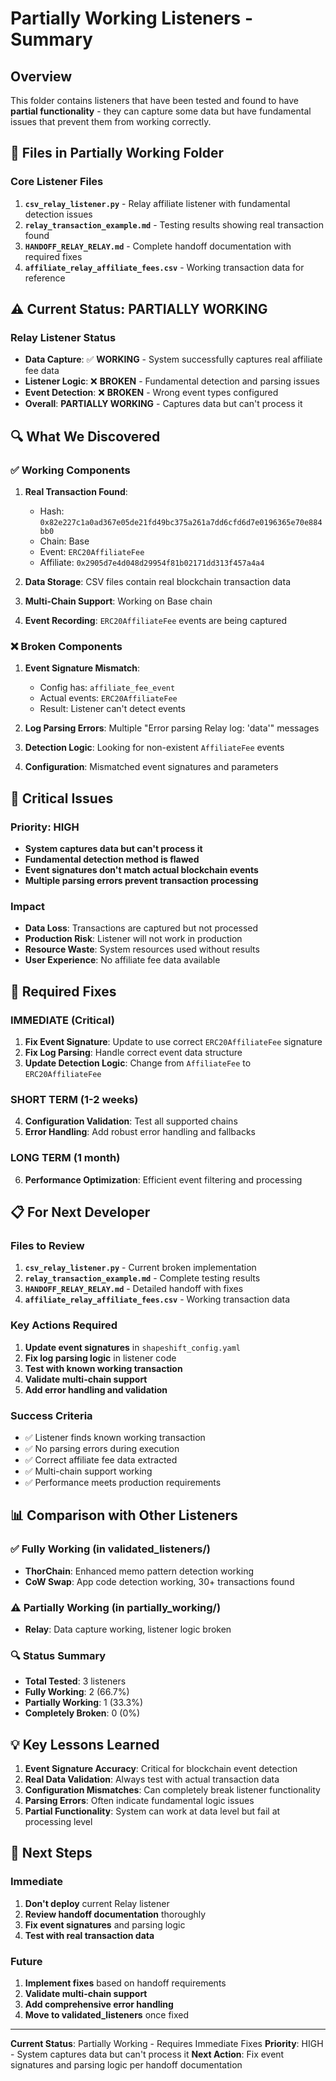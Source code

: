 # Partially Working Listeners - Summary

## Overview
This folder contains listeners that have been tested and found to have **partial functionality** - they can capture some data but have fundamental issues that prevent them from working correctly.

## 📁 Files in Partially Working Folder

### Core Listener Files
1. **`csv_relay_listener.py`** - Relay affiliate listener with fundamental detection issues
2. **`relay_transaction_example.md`** - Testing results showing real transaction found
3. **`HANDOFF_RELAY_RELAY.md`** - Complete handoff documentation with required fixes
4. **`affiliate_relay_affiliate_fees.csv`** - Working transaction data for reference

## ⚠️ Current Status: PARTIALLY WORKING

### Relay Listener Status
- **Data Capture**: ✅ **WORKING** - System successfully captures real affiliate fee data
- **Listener Logic**: ❌ **BROKEN** - Fundamental detection and parsing issues
- **Event Detection**: ❌ **BROKEN** - Wrong event types configured
- **Overall**: **PARTIALLY WORKING** - Captures data but can't process it

## 🔍 What We Discovered

### ✅ Working Components
1. **Real Transaction Found**: 
   - Hash: `0x82e227c1a0ad367e05de21fd49bc375a261a7dd6cfd6d7e0196365e70e884bb0`
   - Chain: Base
   - Event: `ERC20AffiliateFee`
   - Affiliate: `0x2905d7e4d048d29954f81b02171dd313f457a4a4`

2. **Data Storage**: CSV files contain real blockchain transaction data
3. **Multi-Chain Support**: Working on Base chain
4. **Event Recording**: `ERC20AffiliateFee` events are being captured

### ❌ Broken Components
1. **Event Signature Mismatch**: 
   - Config has: `affiliate_fee_event`
   - Actual events: `ERC20AffiliateFee`
   - Result: Listener can't detect events

2. **Log Parsing Errors**: Multiple "Error parsing Relay log: 'data'" messages
3. **Detection Logic**: Looking for non-existent `AffiliateFee` events
4. **Configuration**: Mismatched event signatures and parameters

## 🚨 Critical Issues

### Priority: HIGH
- **System captures data but can't process it**
- **Fundamental detection method is flawed**
- **Event signatures don't match actual blockchain events**
- **Multiple parsing errors prevent transaction processing**

### Impact
- **Data Loss**: Transactions are captured but not processed
- **Production Risk**: Listener will not work in production
- **Resource Waste**: System resources used without results
- **User Experience**: No affiliate fee data available

## 🚀 Required Fixes

### IMMEDIATE (Critical)
1. **Fix Event Signature**: Update to use correct `ERC20AffiliateFee` signature
2. **Fix Log Parsing**: Handle correct event data structure
3. **Update Detection Logic**: Change from `AffiliateFee` to `ERC20AffiliateFee`

### SHORT TERM (1-2 weeks)
4. **Configuration Validation**: Test all supported chains
5. **Error Handling**: Add robust error handling and fallbacks

### LONG TERM (1 month)
6. **Performance Optimization**: Efficient event filtering and processing

## 📋 For Next Developer

### Files to Review
1. **`csv_relay_listener.py`** - Current broken implementation
2. **`relay_transaction_example.md`** - Complete testing results
3. **`HANDOFF_RELAY_RELAY.md`** - Detailed handoff with fixes
4. **`affiliate_relay_affiliate_fees.csv`** - Working transaction data

### Key Actions Required
1. **Update event signatures** in `shapeshift_config.yaml`
2. **Fix log parsing logic** in listener code
3. **Test with known working transaction**
4. **Validate multi-chain support**
5. **Add error handling and validation**

### Success Criteria
- ✅ Listener finds known working transaction
- ✅ No parsing errors during execution
- ✅ Correct affiliate fee data extracted
- ✅ Multi-chain support working
- ✅ Performance meets production requirements

## 📊 Comparison with Other Listeners

### ✅ Fully Working (in validated_listeners/)
- **ThorChain**: Enhanced memo pattern detection working
- **CoW Swap**: App code detection working, 30+ transactions found

### ⚠️ Partially Working (in partially_working/)
- **Relay**: Data capture working, listener logic broken

### 🔍 Status Summary
- **Total Tested**: 3 listeners
- **Fully Working**: 2 (66.7%)
- **Partially Working**: 1 (33.3%)
- **Completely Broken**: 0 (0%)

## 💡 Key Lessons Learned

1. **Event Signature Accuracy**: Critical for blockchain event detection
2. **Real Data Validation**: Always test with actual transaction data
3. **Configuration Mismatches**: Can completely break listener functionality
4. **Parsing Errors**: Often indicate fundamental logic issues
5. **Partial Functionality**: System can work at data level but fail at processing level

## 🎯 Next Steps

### Immediate
1. **Don't deploy** current Relay listener
2. **Review handoff documentation** thoroughly
3. **Fix event signatures** and parsing logic
4. **Test with real transaction data**

### Future
1. **Implement fixes** based on handoff requirements
2. **Validate multi-chain support**
3. **Add comprehensive error handling**
4. **Move to validated_listeners** once fixed

---

**Current Status**: Partially Working - Requires Immediate Fixes
**Priority**: HIGH - System captures data but can't process it
**Next Action**: Fix event signatures and parsing logic per handoff documentation

